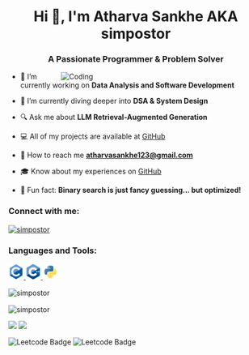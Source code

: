 <h1 align="center">Hi 👋, I'm Atharva Sankhe AKA simpostor</h1>
<h3 align="center">A Passionate Programmer & Problem Solver</h3>
<img align="right" alt="Coding" width="400" src="https://cdn.dribbble.com/users/1059583/screenshots/4171367/coding-freak.gif">

- 🔭 I’m currently working on **Data Analysis and Software Development**

- 🌱 I’m currently diving deeper into **DSA & System Design**

- 🔍 Ask me about **LLM Retrieval-Augmented Generation**

- 💻 All of my projects are available at [GitHub](https://github.com/simpostor)

- 📧 How to reach me **atharvasankhe123@gmail.com**

- 🎓 Know about my experiences on [GitHub](https://github.com/simpostor)

- 🚀 Fun fact: **Binary search is just fancy guessing... but optimized!**

<h3 align="left">Connect with me:</h3>
<p align="left">
<a href="https://www.leetcode.com/simpostor" target="blank"><img align="center" src="https://raw.githubusercontent.com/rahuldkjain/github-profile-readme-generator/master/src/images/icons/Social/leet-code.svg" alt="simpostor" height="25" width="30" /></a>
</p>

<h3 align="left">Languages and Tools:</h3>
<p align="left"> 
<a href="https://www.cprogramming.com/" target="_blank" rel="noreferrer"> <img src="https://raw.githubusercontent.com/devicons/devicon/master/icons/c/c-original.svg" alt="c" width="30" height="30"/> </a> 
<a href="https://www.w3schools.com/cpp/" target="_blank" rel="noreferrer"> <img src="https://raw.githubusercontent.com/devicons/devicon/master/icons/cplusplus/cplusplus-original.svg" alt="cplusplus" width="30" height="30"/> </a> 
<a href="https://www.python.org" target="_blank" rel="noreferrer"> <img src="https://raw.githubusercontent.com/devicons/devicon/master/icons/python/python-original.svg" alt="python" width="30" height="30"/> </a> 
</p>

<p><img align="center" src="https://github-readme-stats.vercel.app/api/top-langs?username=simpostor&show_icons=true&locale=en&layout=compact" alt="simpostor" /></p>

<p><img align="center" src="https://github-readme-streak-stats.herokuapp.com/?user=simpostor&" alt="simpostor" /></p>

<p>
<img src="https://leetcard.jacoblin.cool/simpostor?ext=contest" width="300" />
<img src="https://leetcard.jacoblin.cool/simpostor?ext=heatmap" width="300" />
</p>

<p>
<img alt="Leetcode Badge" src="https://assets.leetcode.com/static_assets/others/2550.gif" width="150" />
<img alt="Leetcode Badge" src="https://assets.leetcode.com/static_assets/marketing/202502.gif" width="150" />
</p>
